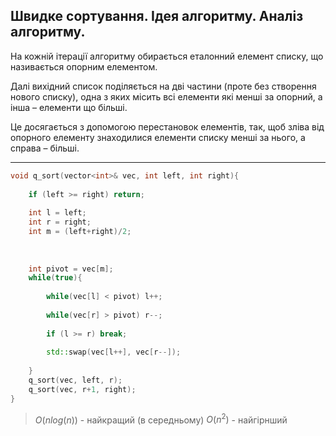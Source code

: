 Швидке сортування. Ідея алгоритму. Аналіз алгоритму.
---

На кожній ітерації алгоритму обирається еталонний елемент списку, що називається опорним елементом.

Далі вихідний список поділяється на дві частини (проте без створення
нового списку), одна з яких місить всі елементи які менші за опорний, а
інша – елементи що більші.

Це досягається з допомогою перестановок елементів, так, щоб зліва від
опорного елементу знаходилися елементи списку менші за нього, а
справа – більші.

---


```c++
void q_sort(vector<int>& vec, int left, int right){  
  
    if (left >= right) return;  
  
    int l = left;  
    int r = right;  
    int m = (left+right)/2;  
  
  
  
    int pivot = vec[m];  
    while(true){  
  
        while(vec[l] < pivot) l++;  
  
        while(vec[r] > pivot) r--;  
  
        if (l >= r) break;  
  
        std::swap(vec[l++], vec[r--]);  
  
    }  
    q_sort(vec, left, r);  
    q_sort(vec, r+1, right);  
}
```


> $O(nlog(n))$  - найкращий (в середньому)
> $O(n^2)$ - найгірнший